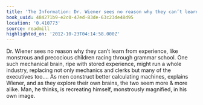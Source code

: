 ```yaml
---
title: 'The Information: Dr. Wiener sees no reason why they can’t learn from experien…'
book_uuid: 484271b9-e2c0-47ed-83de-63c23de48d95
location: '0.410773'
source: readmill
highlighted_on: '2012-10-23T04:14:58.000Z'
---
```


Dr. Wiener sees no reason why they can’t learn from experience, like monstrous and precocious children racing through grammar school. One such mechanical brain, ripe with stored experience, might run a whole industry, replacing not only mechanics and clerks but many of the executives too.… As men construct better calculating machines, explains Wiener, and as they explore their own brains, the two seem more & more alike. Man, he thinks, is recreating himself, monstrously magnified, in his own image.